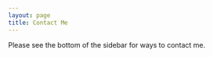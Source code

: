 ```yaml
---
layout: page
title: Contact Me
---
```


Please see the bottom of the sidebar for ways to contact me.
